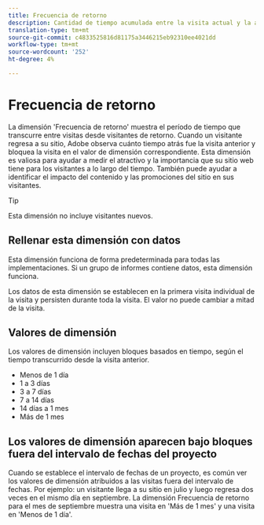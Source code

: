 ```yaml
---
title: Frecuencia de retorno
description: Cantidad de tiempo acumulada entre la visita actual y la anterior.
translation-type: tm+mt
source-git-commit: c4833525816d81175a3446215eb92310ee4021dd
workflow-type: tm+mt
source-wordcount: '252'
ht-degree: 4%

---
```



# Frecuencia de retorno

La dimensión &#39;Frecuencia de retorno&#39; muestra el período de tiempo que transcurre entre visitas desde visitantes de retorno. Cuando un visitante regresa a su sitio, Adobe observa cuánto tiempo atrás fue la visita anterior y bloquea la visita en el valor de dimensión correspondiente. Esta dimensión es valiosa para ayudar a medir el atractivo y la importancia que su sitio web tiene para los visitantes a lo largo del tiempo. También puede ayudar a identificar el impacto del contenido y las promociones del sitio en sus visitantes.

>[!TIP]
>
>Esta dimensión no incluye visitantes nuevos.

## Rellenar esta dimensión con datos

Esta dimensión funciona de forma predeterminada para todas las implementaciones. Si un grupo de informes contiene datos, esta dimensión funciona.

Los datos de esta dimensión se establecen en la primera visita individual de la visita y persisten durante toda la visita. El valor no puede cambiar a mitad de la visita.

## Valores de dimensión

Los valores de dimensión incluyen bloques basados en tiempo, según el tiempo transcurrido desde la visita anterior.

* Menos de 1 día
* 1 a 3 días
* 3 a 7 días
* 7 a 14 días
* 14 días a 1 mes
* Más de 1 mes

## Los valores de dimensión aparecen bajo bloques fuera del intervalo de fechas del proyecto

Cuando se establece el intervalo de fechas de un proyecto, es común ver los valores de dimensión atribuidos a las visitas fuera del intervalo de fechas. Por ejemplo: un visitante llega a su sitio en julio y luego regresa dos veces en el mismo día en septiembre. La dimensión Frecuencia de retorno para el mes de septiembre muestra una visita en &#39;Más de 1 mes&#39; y una visita en &#39;Menos de 1 día&#39;.
